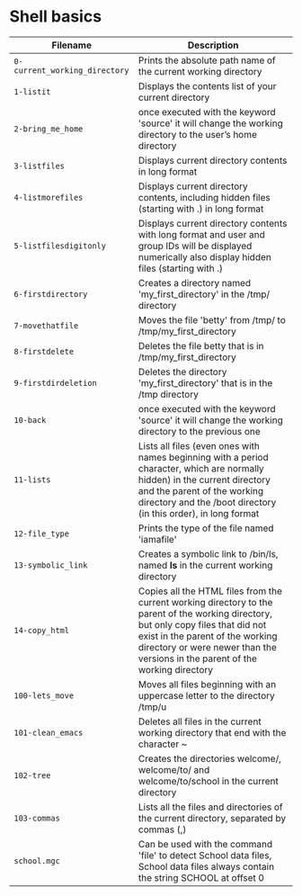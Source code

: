 # Shell basics 

| Filename | Description |
| --- | --- |
|`0-current_working_directory`| Prints the absolute path name of the current working directory |
|`1-listit`| Displays the contents list of your current directory |
|`2-bring_me_home`| once executed with the keyword 'source' it will change the working directory to the user’s home directory |
|`3-listfiles`| Displays current directory contents in long format |
|`4-listmorefiles`| Displays current directory contents, including hidden files (starting with .) in long format |
|`5-listfilesdigitonly`| Displays current directory contents with long format and user and group IDs will be displayed numerically also display hidden files (starting with .) |
|`6-firstdirectory`| Creates a directory named 'my_first_directory' in the /tmp/ directory |
|`7-movethatfile`| Moves the file 'betty' from /tmp/ to /tmp/my_first_directory |
|`8-firstdelete`| Deletes the file betty that is in /tmp/my_first_directory |
|`9-firstdirdeletion`| Deletes the directory 'my_first_directory' that is in the /tmp directory |
|`10-back`| once executed with the keyword 'source' it will change the working directory to the previous one |
|`11-lists`| Lists all files (even ones with names beginning with a period character, which are normally hidden) in the current directory and the parent of the working directory and the /boot directory (in this order), in long format |
|`12-file_type`| Prints the type of the file named 'iamafile' |
|`13-symbolic_link`| Creates a symbolic link to /bin/ls, named __ls__ in the current working directory |
|`14-copy_html`| Copies all the HTML files from the current working directory to the parent of the working directory, but only copy files that did not exist in the parent of the working directory or were newer than the versions in the parent of the working directory |
|`100-lets_move`| Moves all files beginning with an uppercase letter to the directory /tmp/u |
|`101-clean_emacs`| Deletes all files in the current working directory that end with the character ~ |
|`102-tree`| Creates the directories welcome/, welcome/to/ and welcome/to/school in the current directory |
|`103-commas`| Lists all the files and directories of the current directory, separated by commas (,) |
|`school.mgc`| Can be used with the command 'file' to detect School data files, School data files always contain the string SCHOOL at offset 0 |
